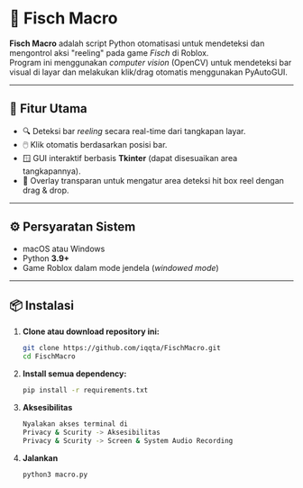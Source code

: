 # 🎣 Fisch Macro

**Fisch Macro** adalah script Python otomatisasi untuk mendeteksi dan mengontrol aksi "reeling" pada game *Fisch* di Roblox.  
Program ini menggunakan *computer vision* (OpenCV) untuk mendeteksi bar visual di layar dan melakukan klik/drag otomatis menggunakan PyAutoGUI.

---

## 🧩 Fitur Utama

- 🔍 Deteksi bar *reeling* secara real-time dari tangkapan layar.
- 🖱️ Klik otomatis berdasarkan posisi bar.
- 🪟 GUI interaktif berbasis **Tkinter** (dapat disesuaikan area tangkapannya).
- 📏 Overlay transparan untuk mengatur area deteksi hit box reel dengan drag & drop.

---

## ⚙️ Persyaratan Sistem

- macOS atau Windows 
- Python **3.9+**
- Game Roblox dalam mode jendela (*windowed mode*)

---

## 📦 Instalasi

1. **Clone atau download repository ini:**
    ```bash
    git clone https://github.com/iqqta/FischMacro.git
    cd FischMacro

2. **Install semua dependency:**
    ```bash
    pip install -r requirements.txt

3. **Aksesibilitas**
    ```bash
    Nyalakan akses terminal di
    Privacy & Scurity -> Aksesibilitas
    Privacy & Scurity -> Screen & System Audio Recording
    
5. **Jalankan**
    ```bash
    python3 macro.py

